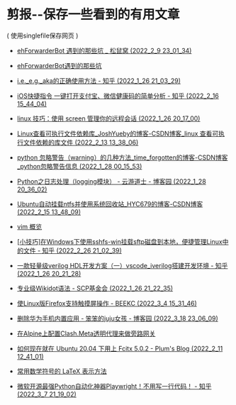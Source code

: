 # 剪报--保存一些看到的有用文章

( 使用singlefile保存网页 )

+ [ehForwarderBot 遇到的那些坑 _ 松鼠窝 (2022_2_9 23_01_34)](https://ouyen.github.io/saved_html/ehForwarderBot%20%E9%81%87%E5%88%B0%E7%9A%84%E9%82%A3%E4%BA%9B%E5%9D%91%20_%20%E6%9D%BE%E9%BC%A0%E7%AA%9D%20%282022_2_9%2023_01_34%29.html)

+ [ehForwarderBot遇到的那些坑](https://ouyen.github.io/saved_html/ehForwarderBot%E9%81%87%E5%88%B0%E7%9A%84%E9%82%A3%E4%BA%9B%E5%9D%91.html)

+ [i.e._e.g._aka的正确使用方法 - 知乎 (2022_1_26 21_03_29)](https://ouyen.github.io/saved_html/i.e._e.g._aka%E7%9A%84%E6%AD%A3%E7%A1%AE%E4%BD%BF%E7%94%A8%E6%96%B9%E6%B3%95%20-%20%E7%9F%A5%E4%B9%8E%20%282022_1_26%2021_03_29%29.html)

+ [iOS快捷指令 一键打开支付宝、微信健康码的简单分析 - 知乎 (2022_2_16 15_44_04)](https://ouyen.github.io/saved_html/iOS%E5%BF%AB%E6%8D%B7%E6%8C%87%E4%BB%A4%20%E4%B8%80%E9%94%AE%E6%89%93%E5%BC%80%E6%94%AF%E4%BB%98%E5%AE%9D%E3%80%81%E5%BE%AE%E4%BF%A1%E5%81%A5%E5%BA%B7%E7%A0%81%E7%9A%84%E7%AE%80%E5%8D%95%E5%88%86%E6%9E%90%20-%20%E7%9F%A5%E4%B9%8E%20%282022_2_16%2015_44_04%29.html)

+ [linux 技巧：使用 screen 管理你的远程会话 (2022_1_26 20_17_00)](https://ouyen.github.io/saved_html/linux%20%E6%8A%80%E5%B7%A7%EF%BC%9A%E4%BD%BF%E7%94%A8%20screen%20%E7%AE%A1%E7%90%86%E4%BD%A0%E7%9A%84%E8%BF%9C%E7%A8%8B%E4%BC%9A%E8%AF%9D%20%282022_1_26%2020_17_00%29.html)

+ [Linux查看可执行文件依赖库_JoshYueby的博客-CSDN博客_linux 查看可执行文件依赖的库文件 (2022_2_13 13_38_06)](https://ouyen.github.io/saved_html/Linux%E6%9F%A5%E7%9C%8B%E5%8F%AF%E6%89%A7%E8%A1%8C%E6%96%87%E4%BB%B6%E4%BE%9D%E8%B5%96%E5%BA%93_JoshYueby%E7%9A%84%E5%8D%9A%E5%AE%A2-CSDN%E5%8D%9A%E5%AE%A2_linux%20%E6%9F%A5%E7%9C%8B%E5%8F%AF%E6%89%A7%E8%A1%8C%E6%96%87%E4%BB%B6%E4%BE%9D%E8%B5%96%E7%9A%84%E5%BA%93%E6%96%87%E4%BB%B6%20%282022_2_13%2013_38_06%29.html)

+ [python 忽略警告（warning）的几种方法_time_forgotten的博客-CSDN博客_python忽略警告信息 (2022_1_28 00_15_53)](https://ouyen.github.io/saved_html/python%20%E5%BF%BD%E7%95%A5%E8%AD%A6%E5%91%8A%EF%BC%88warning%EF%BC%89%E7%9A%84%E5%87%A0%E7%A7%8D%E6%96%B9%E6%B3%95_time_forgotten%E7%9A%84%E5%8D%9A%E5%AE%A2-CSDN%E5%8D%9A%E5%AE%A2_python%E5%BF%BD%E7%95%A5%E8%AD%A6%E5%91%8A%E4%BF%A1%E6%81%AF%20%282022_1_28%2000_15_53%29.html)

+ [Python之日志处理（logging模块） - 云游道士 - 博客园 (2022_1_28 20_36_02)](https://ouyen.github.io/saved_html/Python%E4%B9%8B%E6%97%A5%E5%BF%97%E5%A4%84%E7%90%86%EF%BC%88logging%E6%A8%A1%E5%9D%97%EF%BC%89%20-%20%E4%BA%91%E6%B8%B8%E9%81%93%E5%A3%AB%20-%20%E5%8D%9A%E5%AE%A2%E5%9B%AD%20%282022_1_28%2020_36_02%29.html)

+ [Ubuntu自动挂载ntfs并使用系统回收站_HYC679的博客-CSDN博客 (2022_2_15 13_48_09)](https://ouyen.github.io/saved_html/Ubuntu%E8%87%AA%E5%8A%A8%E6%8C%82%E8%BD%BDntfs%E5%B9%B6%E4%BD%BF%E7%94%A8%E7%B3%BB%E7%BB%9F%E5%9B%9E%E6%94%B6%E7%AB%99_HYC679%E7%9A%84%E5%8D%9A%E5%AE%A2-CSDN%E5%8D%9A%E5%AE%A2%20%282022_2_15%2013_48_09%29.html)

+ [vim 概览](https://ouyen.github.io/saved_html/vim%20%E6%A6%82%E8%A7%88.html)

+ [[小技巧]在Windows下使用sshfs-win挂载sftp磁盘到本地，便捷管理Linux中的文件 - 知乎 (2022_2_26 21_02_39)](https://ouyen.github.io/saved_html/%5B%E5%B0%8F%E6%8A%80%E5%B7%A7%5D%E5%9C%A8Windows%E4%B8%8B%E4%BD%BF%E7%94%A8sshfs-win%E6%8C%82%E8%BD%BDsftp%E7%A3%81%E7%9B%98%E5%88%B0%E6%9C%AC%E5%9C%B0%EF%BC%8C%E4%BE%BF%E6%8D%B7%E7%AE%A1%E7%90%86Linux%E4%B8%AD%E7%9A%84%E6%96%87%E4%BB%B6%20-%20%E7%9F%A5%E4%B9%8E%20%282022_2_26%2021_02_39%29.html)

+ [一款轻量级verilog HDL开发方案（一）vscode_iverilog搭建开发环境 - 知乎 (2022_1_26 20_21_28)](https://ouyen.github.io/saved_html/%E4%B8%80%E6%AC%BE%E8%BD%BB%E9%87%8F%E7%BA%A7verilog%20HDL%E5%BC%80%E5%8F%91%E6%96%B9%E6%A1%88%EF%BC%88%E4%B8%80%EF%BC%89vscode_iverilog%E6%90%AD%E5%BB%BA%E5%BC%80%E5%8F%91%E7%8E%AF%E5%A2%83%20-%20%E7%9F%A5%E4%B9%8E%20%282022_1_26%2020_21_28%29.html)

+ [专业级Wikidot语法 - SCP基金会 (2022_1_26 21_22_35)](https://ouyen.github.io/saved_html/%E4%B8%93%E4%B8%9A%E7%BA%A7Wikidot%E8%AF%AD%E6%B3%95%20-%20SCP%E5%9F%BA%E9%87%91%E4%BC%9A%20%282022_1_26%2021_22_35%29.html)

+ [使Linux版Firefox支持触摸屏操作 - BEEKC (2022_3_4 15_31_46)](https://ouyen.github.io/saved_html/%E4%BD%BFLinux%E7%89%88Firefox%E6%94%AF%E6%8C%81%E8%A7%A6%E6%91%B8%E5%B1%8F%E6%93%8D%E4%BD%9C%20-%20BEEKC%20%282022_3_4%2015_31_46%29.html)

+ [删除华为手机内置应用 - 笨笨的juju女孩 - 博客园 (2022_3_18 23_06_09)](https://ouyen.github.io/saved_html/%E5%88%A0%E9%99%A4%E5%8D%8E%E4%B8%BA%E6%89%8B%E6%9C%BA%E5%86%85%E7%BD%AE%E5%BA%94%E7%94%A8%20-%20%E7%AC%A8%E7%AC%A8%E7%9A%84juju%E5%A5%B3%E5%AD%A9%20-%20%E5%8D%9A%E5%AE%A2%E5%9B%AD%20%282022_3_18%2023_06_09%29.html)

+ [在Alpine上配置Clash.Meta透明代理来做旁路网关](https://ouyen.github.io/saved_html/%E5%9C%A8Alpine%E4%B8%8A%E9%85%8D%E7%BD%AEClash.Meta%E9%80%8F%E6%98%8E%E4%BB%A3%E7%90%86%E6%9D%A5%E5%81%9A%E6%97%81%E8%B7%AF%E7%BD%91%E5%85%B3.html)

+ [如何现在就在 Ubuntu 20.04 下用上 Fcitx 5.0.2 - Plum's Blog (2022_2_11 12_41_01)](https://ouyen.github.io/saved_html/%E5%A6%82%E4%BD%95%E7%8E%B0%E5%9C%A8%E5%B0%B1%E5%9C%A8%20Ubuntu%2020.04%20%E4%B8%8B%E7%94%A8%E4%B8%8A%20Fcitx%205.0.2%20-%20Plum%27s%20Blog%20%282022_2_11%2012_41_01%29.html)

+ [常用数学符号的 LaTeX 表示方法](https://ouyen.github.io/saved_html/%E5%B8%B8%E7%94%A8%E6%95%B0%E5%AD%A6%E7%AC%A6%E5%8F%B7%E7%9A%84%20LaTeX%20%E8%A1%A8%E7%A4%BA%E6%96%B9%E6%B3%95.html)

+ [微软开源最强Python自动化神器Playwright！不用写一行代码！ - 知乎 (2022_3_7 21_19_02)](https://ouyen.github.io/saved_html/%E5%BE%AE%E8%BD%AF%E5%BC%80%E6%BA%90%E6%9C%80%E5%BC%BAPython%E8%87%AA%E5%8A%A8%E5%8C%96%E7%A5%9E%E5%99%A8Playwright%EF%BC%81%E4%B8%8D%E7%94%A8%E5%86%99%E4%B8%80%E8%A1%8C%E4%BB%A3%E7%A0%81%EF%BC%81%20-%20%E7%9F%A5%E4%B9%8E%20%282022_3_7%2021_19_02%29.html)

